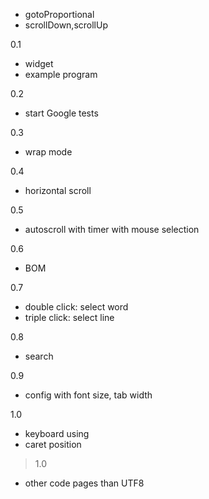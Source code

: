 - gotoProportional
- scrollDown,scrollUp

0.1
- widget
- example program

0.2
- start Google tests

0.3
- wrap mode

0.4
- horizontal scroll

0.5
- autoscroll with timer with mouse selection

0.6
- BOM 

0.7
- double click: select word
- triple click: select line
 
0.8
- search

0.9
- config with font size, tab width

1.0
- keyboard using
- caret position
 
> 1.0
- other code pages than UTF8